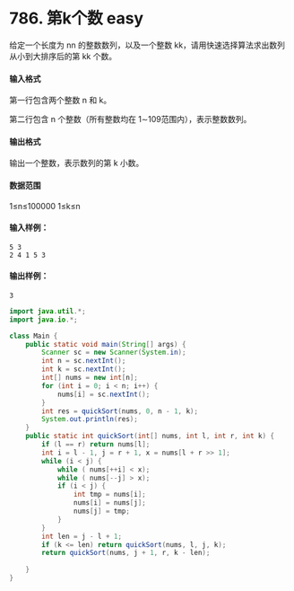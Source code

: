 # 786. 第k个数 easy

给定一个长度为 nn 的整数数列，以及一个整数 kk，请用快速选择算法求出数列从小到大排序后的第 kk 个数。

#### 输入格式

第一行包含两个整数 n 和 k。

第二行包含 n 个整数（所有整数均在 1∼109范围内），表示整数数列。

#### 输出格式

输出一个整数，表示数列的第 k 小数。

#### 数据范围

1≤n≤100000
1≤k≤n

#### 输入样例：

```
5 3
2 4 1 5 3
```

#### 输出样例：

```
3
```



```java
import java.util.*;
import java.io.*;

class Main {
    public static void main(String[] args) {
        Scanner sc = new Scanner(System.in);
        int n = sc.nextInt();
        int k = sc.nextInt();
        int[] nums = new int[n];
        for (int i = 0; i < n; i++) {
            nums[i] = sc.nextInt();
        }
        int res = quickSort(nums, 0, n - 1, k);
        System.out.println(res);
    }
    public static int quickSort(int[] nums, int l, int r, int k) {
        if (l == r) return nums[l];
        int i = l - 1, j = r + 1, x = nums[l + r >> 1];
        while (i < j) {
            while ( nums[++i] < x);
            while ( nums[--j] > x);
            if (i < j) {
                int tmp = nums[i];
                nums[i] = nums[j];
                nums[j] = tmp;
            }    
        }
        int len = j - l + 1;
        if (k <= len) return quickSort(nums, l, j, k);
        return quickSort(nums, j + 1, r, k - len);
        
    }
}
```

